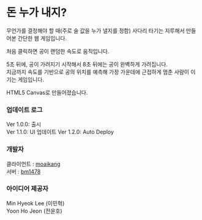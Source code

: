 # 돈 누가 내지?
무언가를 결정해야 할 때(주로 술 값을 누가 낼지를 정함) 사다리 타기는 지루해서 만들어본 간단한 웹 게임입니다.

처음 클릭하면 공이 랜덤한 속도로 움직입니다.

5초 뒤에, 공이 가려지기 시작해서 8초 뒤에는 공이 완벽하게 가려집니다.  
지금까지 속도를 기반으로 공의 위치를 예측해 가장 가운데에 근접하게 멈춘 사람이 이기는 게임입니다.

HTML5 Canvas로 만들어졌습니다.

### 업데이트 로그
Ver 1.0.0: 출시  
Ver 1.1.0: UI 업데이트
Ver 1.2.0: Auto Deploy 

### 개발자
클라이언트 : [moaikang](https://github.com/moaikang)   
서버 : [bm1478](https://github.com/bm1478)

### 아이디어 제공자
Min Hyeok Lee (이민혁)   
Yoon Ho Jeon (전윤호)


